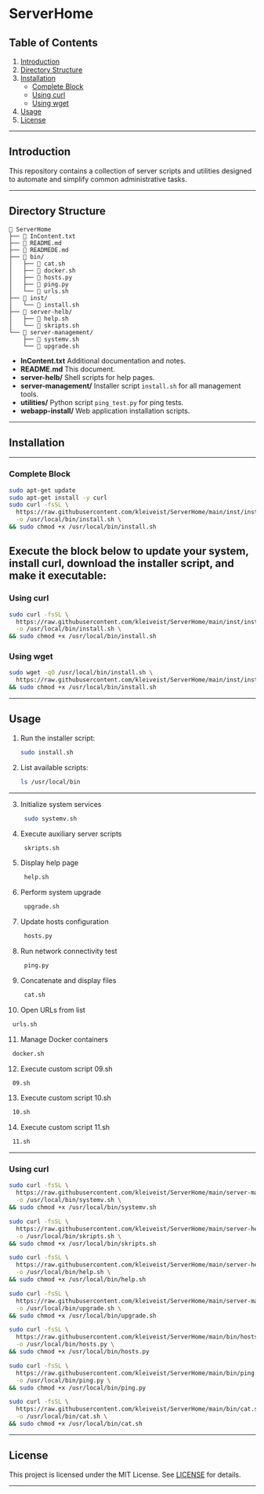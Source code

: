 # ServerHome

## Table of Contents

1. [Introduction](#introduction)
2. [Directory Structure](#directory-structure)
3. [Installation](#installation)
   - [Complete Block](#complete-block)
   - [Using curl](#using-curl)
   - [Using wget](#using-wget)
4. [Usage](#usage)
5. [License](#license)

---

## Introduction

This repository contains a collection of server scripts and utilities designed to automate and simplify common administrative tasks.

---

## Directory Structure

```text
📂 ServerHome
├── 📝 InContent.txt
├── 📝 README.md
├── 📝 READMEDE.md
├── 📂 bin/
│   ├── 📄 cat.sh
│   ├── 📄 docker.sh
│   ├── 🐍 hosts.py
│   ├── 🐍 ping.py
│   └── 📄 urls.sh
├── 📂 inst/
│   └── 📄 install.sh
├── 📂 server-helb/
│   ├── 📄 help.sh
│   └── 📄 skripts.sh
└── 📂 server-management/
    ├── 📄 systemv.sh
    └── 📄 upgrade.sh
```

- **InContent.txt**
  Additional documentation and notes.
- **README.md**
  This document.
- **server-helb/**
  Shell scripts for help pages.
- **server-management/**
  Installer script `install.sh` for all management tools.
- **utilities/**
  Python script `ping_test.py` for ping tests.
- **webapp-install/**
  Web application installation scripts.

---

## Installation
---
### Complete Block

```bash
sudo apt-get update
sudo apt-get install -y curl
sudo curl -fsSL \
  https://raw.githubusercontent.com/kleiveist/ServerHome/main/inst/install.sh \
  -o /usr/local/bin/install.sh \
&& sudo chmod +x /usr/local/bin/install.sh
```
Execute the block below to update your system, install curl, download the installer script, and make it executable:
---

### Using curl

```bash
sudo curl -fsSL \
  https://raw.githubusercontent.com/kleiveist/ServerHome/main/inst/install.sh \
  -o /usr/local/bin/install.sh \
&& sudo chmod +x /usr/local/bin/install.sh
```

### Using wget

```bash
sudo wget -qO /usr/local/bin/install.sh \
  https://raw.githubusercontent.com/kleiveist/ServerHome/main/inst/install.sh \
&& sudo chmod +x /usr/local/bin/install.sh
```

---

## Usage

1. Run the installer script:

   ```bash
   sudo install.sh
   ```

2. List available scripts:

   ```bash
   ls /usr/local/bin
   ```

---

3) Initialize system services
   ```bash
    sudo systemv.sh
   ```

4) Execute auxiliary server scripts
   ```bash
    skripts.sh
   ```

5) Display help page
   ```bash
    help.sh
   ```

6) Perform system upgrade
   ```bash
    upgrade.sh
   ```

7) Update hosts configuration
   ```bash
    hosts.py
   ```

8) Run network connectivity test
   ```bash
    ping.py
   ```

9) Concatenate and display files
   ```bash
    cat.sh
   ```

10) Open URLs from list
   ```bash
    urls.sh
   ```

11) Manage Docker containers
   ```bash
    docker.sh
   ```

12) Execute custom script 09.sh
   ```bash
    09.sh
   ```

13) Execute custom script 10.sh
   ```bash
    10.sh
   ```

14) Execute custom script 11.sh
   ```bash
    11.sh
   ```

---

### Using curl

```bash
sudo curl -fsSL \
  https://raw.githubusercontent.com/kleiveist/ServerHome/main/server-management/systemv.sh \
  -o /usr/local/bin/systemv.sh \
&& sudo chmod +x /usr/local/bin/systemv.sh
```

```bash
sudo curl -fsSL \
  https://raw.githubusercontent.com/kleiveist/ServerHome/main/server-helb/skripts.sh \
  -o /usr/local/bin/skripts.sh \
&& sudo chmod +x /usr/local/bin/skripts.sh
```

```bash
sudo curl -fsSL \
  https://raw.githubusercontent.com/kleiveist/ServerHome/main/server-helb/help.sh \
  -o /usr/local/bin/help.sh \
&& sudo chmod +x /usr/local/bin/help.sh
```

```bash
sudo curl -fsSL \
  https://raw.githubusercontent.com/kleiveist/ServerHome/main/server-management/upgrade.sh \
  -o /usr/local/bin/upgrade.sh \
&& sudo chmod +x /usr/local/bin/upgrade.sh
```
```bash
sudo curl -fsSL \
  https://raw.githubusercontent.com/kleiveist/ServerHome/main/bin/hosts.py \
  -o /usr/local/bin/hosts.py \
&& sudo chmod +x /usr/local/bin/hosts.py
```
```bash
sudo curl -fsSL \
  https://raw.githubusercontent.com/kleiveist/ServerHome/main/bin/ping.py \
  -o /usr/local/bin/ping.py \
&& sudo chmod +x /usr/local/bin/ping.py
```

```bash
sudo curl -fsSL \
  https://raw.githubusercontent.com/kleiveist/ServerHome/main/bin/cat.sh \
  -o /usr/local/bin/cat.sh \
&& sudo chmod +x /usr/local/bin/cat.sh
```
---

## License

This project is licensed under the MIT License. See [LICENSE](LICENSE) for details.

---
